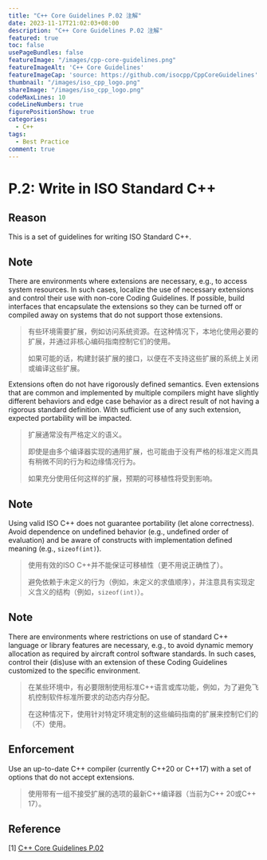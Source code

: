 ```yaml
---
title: "C++ Core Guidelines P.02 注解"
date: 2023-11-17T21:02:03+08:00
description: "C++ Core Guidelines P.02 注解"
featured: true
toc: false
usePageBundles: false
featureImage: "/images/cpp-core-guidelines.png"
featureImageAlt: 'C++ Core Guidelines'
featureImageCap: 'source: https://github.com/isocpp/CppCoreGuidelines'
thumbnail: "/images/iso_cpp_logo.png"
shareImage: "/images/iso_cpp_logo.png"
codeMaxLines: 10
codeLineNumbers: true
figurePositionShow: true
categories:
  - C++
tags:
  - Best Practice
comment: true
---
```


# P.2: Write in ISO Standard C++

## Reason

This is a set of guidelines for writing ISO Standard C++.

## Note

There are environments where extensions are necessary, e.g., to access system resources. In such cases, localize the use of necessary extensions and control their use with non-core Coding Guidelines. If possible, build interfaces that encapsulate the extensions so they can be turned off or compiled away on systems that do not support those extensions.

>有些环境需要扩展，例如访问系统资源。在这种情况下，本地化使用必要的扩展，并通过非核心编码指南控制它们的使用。
>
>如果可能的话，构建封装扩展的接口，以便在不支持这些扩展的系统上关闭或编译这些扩展。

Extensions often do not have rigorously defined semantics. Even extensions that are common and implemented by multiple compilers might have slightly different behaviors and edge case behavior as a direct result of not having a rigorous standard definition. With sufficient use of any such extension, expected portability will be impacted.

>扩展通常没有严格定义的语义。
>
>即使是由多个编译器实现的通用扩展，也可能由于没有严格的标准定义而具有稍微不同的行为和边缘情况行为。
>
>如果充分使用任何这样的扩展，预期的可移植性将受到影响。

## Note

Using valid ISO C++ does not guarantee portability (let alone correctness). Avoid dependence on undefined behavior (e.g., undefined order of evaluation) and be aware of constructs with implementation defined meaning (e.g., `sizeof(int)`).

> 使用有效的ISO C++并不能保证可移植性（更不用说正确性了）。
>
> 避免依赖于未定义的行为（例如，未定义的求值顺序），并注意具有实现定义含义的结构（例如，`sizeof(int)`）。

## Note

There are environments where restrictions on use of standard C++ language or library features are necessary, e.g., to avoid dynamic memory allocation as required by aircraft control software standards. In such cases, control their (dis)use with an extension of these Coding Guidelines customized to the specific environment.

> 在某些环境中，有必要限制使用标准C++语言或库功能，例如，为了避免飞机控制软件标准所要求的动态内存分配。
>
> 在这种情况下，使用针对特定环境定制的这些编码指南的扩展来控制它们的（不）使用。

## Enforcement

Use an up-to-date C++ compiler (currently C++20 or C++17) with a set of options that do not accept extensions.

> 使用带有一组不接受扩展的选项的最新C++编译器（当前为C++ 20或C++ 17）。

## Reference

[1] [C++ Core Guidelines P.02](https://isocpp.github.io/CppCoreGuidelines/CppCoreGuidelines#p2-write-in-iso-standard-c)

